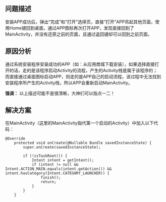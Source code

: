 ## 问题描述
安装APP成功后，弹出“完成”和“打开”选择页，直接“打开”APP吊起其他页面，使用Home键回到桌面，通过APP图标再次打开APP，发现直接回到了MainActivity，并没有还原之前的页面，且通过返回键却可以回到之前页面。

## 原因分析
通过系统安装程序安装成功的APP（如：从应用商城下载安装），如果选择直接打开的话，走的是该程序启动Activity的流程，产生的Activity栈是属于该程序的；而直接通过桌面图标启动APP，则走的是APP自己的启动流程，该过程中无法找到安装程序所产生的Activity栈，所以APP会重新启动MainActivity。

**强调：** 以上描述可能不是很清晰，大神们可以指点一二！

## 解决方案
在MainActivity（这里的MainActivity指代第一个启动的Activity）中加入以下代码：
```
@Override
    protected void onCreate(@Nullable Bundle savedInstanceState) {
        super.onCreate(savedInstanceState);

        if (!isTaskRoot()) {
            Intent intent = getIntent();
            if (intent != null && Intent.ACTION_MAIN.equals(intent.getAction()) && intent.hasCategory(Intent.CATEGORY_LAUNCHER)) {
                finish();
                return;
            }
        }
    }
```
